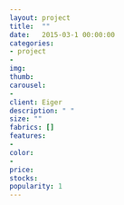 ```yaml
---
layout: project
title:  ""
date:   2015-03-1 00:00:00
categories:
- project
- 
img: 
thumb: 
carousel:
- 
client: Eiger
description: " " 
size: ""
fabrics: []
features:  
- 
color: 
- 
price:
stocks:
popularity: 1
---
```

